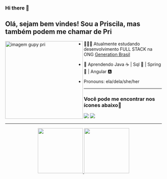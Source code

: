 ### Hi there 👋

<!--
**Priscila-aos/Priscila-aos** is a ✨ _special_ ✨ repository because its `README.md` (this file) appears on your GitHub profile.

Here are some ideas to get you started:

- 🔭 I’m currently working on ...
- 🌱 I’m currently learning ...
- 👯 I’m looking to collaborate on ...
- 🤔 I’m looking for help with ...
- 💬 Ask me about ...
- 📫 How to reach me: ...
- 😄 Pronouns: ...
- ⚡ Fun fact: ...
-->
## Olá, sejam bem vindes! Sou a Priscila, mas também podem me chamar de Pri

<img src="https://i.imgur.com/Cudr1ST.jpg" align="left" alt="imagem gupy pri" width="250"/>

- 👩🏽‍💻  Atualmente estudando desenvolvimento FULL STACK na ONG [Generation Brasil](https://brazil.generation.org) 

- 🌱 Aprendendo Java ☕ | Sql 🐬 | Spring 🍃 | Angular  🅰️

- Pronouns: ela/dela/she/her

<hr>
<p>
  <h3> Você pode me encontrar nos ícones abaixo📍 </h3>
  
   
  <a href = "mailto:aospriscila@gmail.com"><img src="https://img.shields.io/badge/-Gmail-%23333?style=for-the-badge&logo=gmail&logoColor=white" target="_blank"></a>
  <a href="https://www.linkedin.com/in/aospriscila/" target="_blank"><img src="https://img.shields.io/badge/-LinkedIn-%230077B5?style=for-the-badge&logo=linkedin&logoColor=white" target="_blank"></a>

<hr>

<div align="center">
  <a href="https://github.com/Priscila-aos">
  <img height="145em" max-width="100%" src="https://github-readme-stats.vercel.app/api?username=Priscila-aos&show_icons=true&theme=dracula&include_all_commits=true&count_private=true"/>
  <img height="145em" max-width="100%" src="https://github-readme-stats.vercel.app/api/top-langs/?username=Priscila-aos&layout=compact&langs_count=7&theme=dracula"/>
</div>
  
